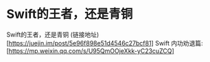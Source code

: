 # Swift的王者，还是青铜
Swift的王者，还是青铜 (链接地址)[https://juejin.im/post/5e96f898e51d4546c27bcf81]
Swift 内功劝退篇: [https://mp.weixin.qq.com/s/U95QmOOjeXkk-yC23cuZCQ]
